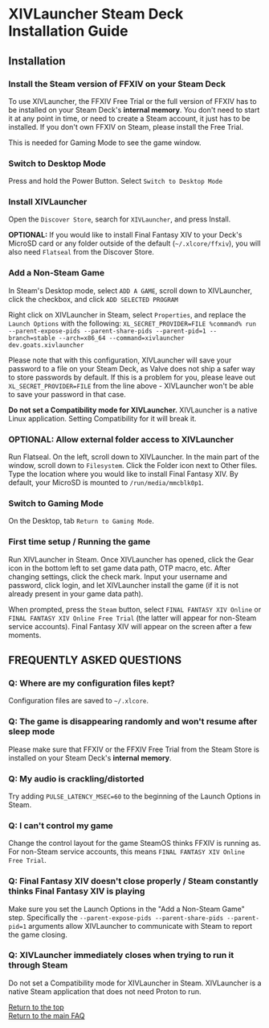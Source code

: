 # XIVLauncher Steam Deck Installation Guide

## Installation

### Install the Steam version of FFXIV on your Steam Deck

To use XIVLauncher, the FFXIV Free Trial or the full version of FFXIV has to be installed on your Steam Deck's **internal memory**. You don't need to start it at any point in time, or need to create a Steam account, it just has to be installed. If you don't own FFXIV on Steam, please install the Free Trial.

This is needed for Gaming Mode to see the game window.

### Switch to Desktop Mode

Press and hold the Power Button. Select `Switch to Desktop Mode`

### Install XIVLauncher

Open the `Discover Store`, search for `XIVLauncher`, and press Install.

**OPTIONAL:** If you would like to install Final Fantasy XIV to your Deck's MicroSD card or any folder outside of the default (`~/.xlcore/ffxiv`), you will also need `Flatseal` from the Discover Store.

### Add a Non-Steam Game

In Steam's Desktop mode, select `ADD A GAME`, scroll down to XIVLauncher, click the checkbox, and click `ADD SELECTED PROGRAM`

Right click on XIVLauncher in Steam, select `Properties`, and replace the `Launch Options` with the following: `XL_SECRET_PROVIDER=FILE %command% run --parent-expose-pids --parent-share-pids --parent-pid=1 --branch=stable --arch=x86_64 --command=xivlauncher dev.goats.xivlauncher`

Please note that with this configuration, XIVLauncher will save your password to a file on your Steam Deck, as Valve does not ship a safer way to store passwords by default. If this is a problem for you, please leave out `XL_SECRET_PROVIDER=FILE` from the line above - XIVLauncher won't be able to save your password in that case.

**Do not set a Compatibility mode for XIVLauncher.** XIVLauncher is a native Linux application. Setting Compatibility for it will break it.

### OPTIONAL: Allow external folder access to XIVLauncher

Run Flatseal. On the left, scroll down to XIVLauncher. In the main part of the window, scroll down to `Filesystem`. Click the Folder icon next to Other files. Type the location where you would like to install Final Fantasy XIV. By default, your MicroSD is mounted to `/run/media/mmcblk0p1`.

### Switch to Gaming Mode

On the Desktop, tab `Return to Gaming Mode`.

### First time setup / Running the game

Run XIVLauncher in Steam. Once XIVLauncher has opened, click the Gear icon in the bottom left to set game data path, OTP macro, etc. After changing settings, click the check mark. Input your username and password, click login, and let XIVLauncher install the game (if it is not already present in your game data path).

When prompted, press the `Steam` button, select `FINAL FANTASY XIV Online` or `FINAL FANTASY XIV Online Free Trial` (the latter will appear for non-Steam service accounts). Final Fantasy XIV will appear on the screen after a few moments.

## FREQUENTLY ASKED QUESTIONS

### Q: Where are my configuration files kept?

Configuration files are saved to `~/.xlcore`.

### Q: The game is disappearing randomly and won't resume after sleep mode

Please make sure that FFXIV or the FFXIV Free Trial from the Steam Store is installed on your Steam Deck's **internal memory**.

### Q: My audio is crackling/distorted

Try adding `PULSE_LATENCY_MSEC=60` to the beginning of the Launch Options in Steam.

### Q: I can't control my game

Change the control layout for the game SteamOS thinks FFXIV is running as. For non-Steam service accounts, this means `FINAL FANTASY XIV Online Free Trial`.

### Q: Final Fantasy XIV doesn't close properly / Steam constantly thinks Final Fantasy XIV is playing

Make sure you set the Launch Options in the "Add a Non-Steam Game" step. Specifically the `--parent-expose-pids --parent-share-pids --parent-pid=1` arguments allow XIVLauncher to communicate with Steam to report the game closing.

### Q: XIVLauncher immediately closes when trying to run it through Steam

Do not set a Compatibility mode for XIVLauncher in Steam. XIVLauncher is a native Steam application that does not need Proton to run.

[Return to the top](#installation)\
<a href="{{ site.github.baseurl }}/">Return to the main FAQ</a>